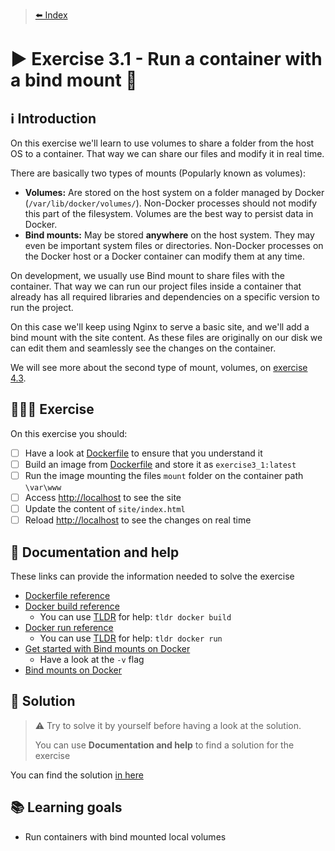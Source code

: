 > [⬅️ Index](../README.md)
# ▶️ Exercise 3.1 - Run a container with a bind mount 💾

## ℹ️ Introduction

On this exercise we'll learn to use volumes to share a folder from the host OS to a container. That way we can share
our files and modify it in real time.

There are basically two types of mounts (Popularly known as volumes):
* **Volumes:** Are stored on the host system on a folder managed by Docker (`/var/lib/docker/volumes/`). Non-Docker
processes should not modify this part of the filesystem. Volumes are the best way to persist data in Docker.
* **Bind mounts:** May be stored **anywhere** on the host system. They may even be important system files or 
directories. Non-Docker processes on the Docker host or a Docker container can modify them at any time.

On development, we usually use Bind mount to share files with the container. That way we can run our project files
inside a container that already has all required libraries and dependencies on a specific version to run the project.

On this case we'll keep using Nginx to serve a basic site, and we'll add a bind mount with the site content. As these
files are originally on our disk we can edit them and seamlessly see the changes on the container.

We will see more about the second type of mount, volumes, on [exercise 4.3](../exercise4_3/exercise4_3.md).

## 👩🏻‍💻 Exercise

On this exercise you should:

- [ ] Have a look at [Dockerfile](files/Dockerfile) to ensure that you understand it
- [ ] Build an image from [Dockerfile](files/Dockerfile) and store it as `exercise3_1:latest`
- [ ] Run the image mounting the files `mount` folder on the container path `\var\www`
- [ ] Access [http://localhost](http://localhost) to see the site
- [ ] Update the content of `site/index.html`
- [ ] Reload [http://localhost](http://localhost) to see the changes on real time

## 🤔 Documentation and help

These links can provide the information needed to solve the exercise

* [Dockerfile reference](https://docs.docker.com/engine/reference/builder/)
* [Docker build reference](https://docs.docker.com/engine/reference/commandline/build/)
  * You can use [TLDR](https://tldr.sh/) for help: `tldr docker build`
* [Docker run reference](https://docs.docker.com/engine/reference/run/)
  * You can use [TLDR](https://tldr.sh/) for help: `tldr docker run`
* [Get started with Bind mounts on Docker](https://docs.docker.com/get-started/06_bind_mounts/)
  * Have a look at the `-v` flag
* [Bind mounts on Docker](https://docs.docker.com/storage/bind-mounts/)

## 🧩 Solution

> ⚠️ Try to solve it by yourself before having a look at the solution.
>
> You can use **Documentation and help** to find a solution for the exercise

You can find the solution [in here](solution3_1.md)

## 📚 Learning goals

* Run containers with bind mounted local volumes
